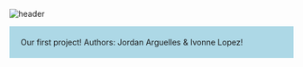 
![header](https://capsule-render.vercel.app/api?height=400&text=Our%20Printf%20project&desc=by%20Jordan%20Arguelles%20and%20Ivonne%20Lopez)

<style>
.custom-background {
    background-color: #ADD8E6; 
    padding: 20px;
}
</style>

<div class="custom-background">
<!-- Your README content goes here -->Our first project!
Authors: Jordan Arguelles & Ivonne Lopez!
</div>